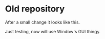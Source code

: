 # Old repository

After a small change it looks like this.

Just testing, now will use Window's GUI thingy.
